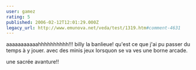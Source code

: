 ```yaml
---
user: gamez
rating: 5
published: 2006-02-12T12:01:29.000Z
legacy_url: http://www.emunova.net/veda/test/1319.htm#comment-4631
---
```

aaaaaaaaaaahhhhhhhhhh!!!
billy la banlieue! qu'est ce que j'ai pu passer du temps à y jouer.
avec des minis jeux lorsquon se va ves une borne arcade.

une sacrée avanture!!